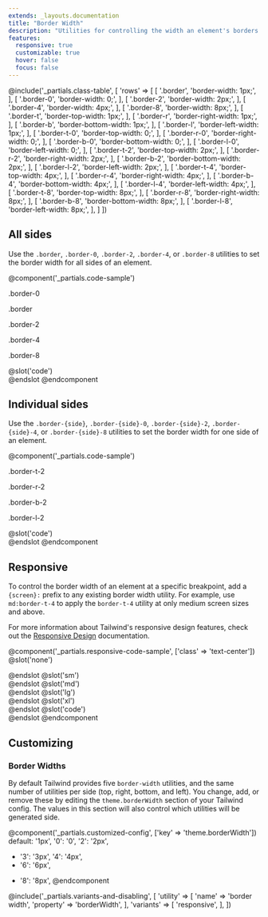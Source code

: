 ```yaml
---
extends: _layouts.documentation
title: "Border Width"
description: "Utilities for controlling the width an element's borders."
features:
  responsive: true
  customizable: true
  hover: false
  focus: false
---
```


@include('_partials.class-table', [
  'rows' => [
    [
      '.border',
      'border-width: 1px;',
    ],
    [
      '.border-0',
      'border-width: 0;',
    ],
    [
      '.border-2',
      'border-width: 2px;',
    ],
    [
      '.border-4',
      'border-width: 4px;',
    ],
    [
      '.border-8',
      'border-width: 8px;',
    ],
    [
      '.border-t',
      'border-top-width: 1px;',
    ],
    [
      '.border-r',
      'border-right-width: 1px;',
    ],
    [
      '.border-b',
      'border-bottom-width: 1px;',
    ],
    [
      '.border-l',
      'border-left-width: 1px;',
    ],
    [
      '.border-t-0',
      'border-top-width: 0;',
    ],
    [
      '.border-r-0',
      'border-right-width: 0;',
    ],
    [
      '.border-b-0',
      'border-bottom-width: 0;',
    ],
    [
      '.border-l-0',
      'border-left-width: 0;',
    ],
    [
      '.border-t-2',
      'border-top-width: 2px;',
    ],
    [
      '.border-r-2',
      'border-right-width: 2px;',
    ],
    [
      '.border-b-2',
      'border-bottom-width: 2px;',
    ],
    [
      '.border-l-2',
      'border-left-width: 2px;',
    ],
    [
      '.border-t-4',
      'border-top-width: 4px;',
    ],
    [
      '.border-r-4',
      'border-right-width: 4px;',
    ],
    [
      '.border-b-4',
      'border-bottom-width: 4px;',
    ],
    [
      '.border-l-4',
      'border-left-width: 4px;',
    ],
    [
      '.border-t-8',
      'border-top-width: 8px;',
    ],
    [
      '.border-r-8',
      'border-right-width: 8px;',
    ],
    [
      '.border-b-8',
      'border-bottom-width: 8px;',
    ],
    [
      '.border-l-8',
      'border-left-width: 8px;',
    ],
  ]
])

## All sides

Use the `.border`, `.border-0`, `.border-2`, `.border-4`, or `.border-8` utilities to set the border width for all sides of an element.

@component('_partials.code-sample')
<div class="flex">
  <div class="w-1/2 sm:flex-1">
    <p class="text-center text-sm text-gray-600 mb-1">.border-0</p>
    <div class="mx-auto w-12 h-12 sm:w-16 sm:h-16 bg-gray-400 border-0 border-gray-600"></div>
  </div>
  <div class="w-1/2 sm:flex-1">
    <p class="text-center text-sm text-gray-600 mb-1">.border</p>
    <div class="mx-auto w-12 h-12 sm:w-16 sm:h-16 bg-gray-400 border border-gray-600"></div>
  </div>
  <div class="w-1/2 sm:flex-1">
    <p class="text-center text-sm text-gray-600 mb-1">.border-2</p>
    <div class="mx-auto w-12 h-12 sm:w-16 sm:h-16 bg-gray-400 border-2 border-gray-600"></div>
  </div>
  <div class="w-1/2 sm:flex-1">
    <p class="text-center text-sm text-gray-600 mb-1">.border-4</p>
    <div class="mx-auto w-12 h-12 sm:w-16 sm:h-16 bg-gray-400 border-4 border-gray-600"></div>
  </div>
  <div class="w-1/2 sm:flex-1">
    <p class="text-center text-sm text-gray-600 mb-1">.border-8</p>
    <div class="mx-auto w-12 h-12 sm:w-16 sm:h-16 bg-gray-400 border-8 border-gray-600"></div>
  </div>
</div>
@slot('code')
<div class="border-0 border-gray-600 ..."></div>
<div class="border border-gray-600 ..."></div>
<div class="border-2 border-gray-600 ..."></div>
<div class="border-4 border-gray-600 ..."></div>
<div class="border-8 border-gray-600 ..."></div>
@endslot
@endcomponent

## Individual sides

Use the `.border-{side}`, `.border-{side}-0`, `.border-{side}-2`, `.border-{side}-4`, or `.border-{side}-8` utilities to set the border width for one side of an element.

@component('_partials.code-sample')
<div class="flex">
  <div class="w-1/2 sm:flex-1">
    <p class="text-center text-sm text-gray-600 mb-1">.border-t-2</p>
    <div class="mx-auto w-12 h-12 sm:w-16 sm:h-16 bg-gray-400 border-t-2 border-gray-600"></div>
  </div>
  <div class="w-1/2 sm:flex-1">
    <p class="text-center text-sm text-gray-600 mb-1">.border-r-2</p>
    <div class="mx-auto w-12 h-12 sm:w-16 sm:h-16 bg-gray-400 border-r-2 border-gray-600"></div>
  </div>
  <div class="w-1/2 sm:flex-1">
    <p class="text-center text-sm text-gray-600 mb-1">.border-b-2</p>
    <div class="mx-auto w-12 h-12 sm:w-16 sm:h-16 bg-gray-400 border-b-2 border-gray-600"></div>
  </div>
  <div class="w-1/2 sm:flex-1">
    <p class="text-center text-sm text-gray-600 mb-1">.border-l-2</p>
    <div class="mx-auto w-12 h-12 sm:w-16 sm:h-16 bg-gray-400 border-l-2 border-gray-600"></div>
  </div>
</div>
@slot('code')
<div class="border-t-2 border-gray-600 ..."></div>
<div class="border-r-2 border-gray-600 ..."></div>
<div class="border-b-2 border-gray-600 ..."></div>
<div class="border-l-2 border-gray-600 ..."></div>
@endslot
@endcomponent

## Responsive

To control the border width of an element at a specific breakpoint, add a `{screen}:` prefix to any existing border width utility. For example, use `md:border-t-4` to apply the `border-t-4` utility at only medium screen sizes and above.

For more information about Tailwind's responsive design features, check out the [Responsive Design](/docs/responsive-design) documentation.

@component('_partials.responsive-code-sample', ['class' => 'text-center'])
@slot('none')
<div class="w-24 h-24 mx-auto border-2 border-gray-600 bg-gray-400"></div>
@endslot
@slot('sm')
<div class="w-24 h-24 mx-auto border-2 border-t-8 border-gray-600 bg-gray-400"></div>
@endslot
@slot('md')
<div class="w-24 h-24 mx-auto border-2 border-t-8 border-r-8 border-gray-600 bg-gray-400"></div>
@endslot
@slot('lg')
<div class="w-24 h-24 mx-auto border-2 border-t-8 border-r-8 border-b-8 border-gray-600 bg-gray-400"></div>
@endslot
@slot('xl')
<div class="w-24 h-24 mx-auto border-8 border-gray-600 bg-gray-400"></div>
@endslot
@slot('code')
<div class="none:border-2 sm:border-t-8 md:border-r-8 lg:border-b-8 xl:border-8">
</div>
@endslot
@endcomponent

## Customizing

### Border Widths

By default Tailwind provides five `border-width` utilities, and the same number of utilities per side (top, right, bottom, and left). You change, add, or remove these by editing the `theme.borderWidth` section of your Tailwind config. The values in this section will also control which utilities will be generated side.

@component('_partials.customized-config', ['key' => 'theme.borderWidth'])
  default: '1px',
  '0': '0',
  '2': '2px',
+ '3': '3px',
  '4': '4px',
+ '6': '6px',
- '8': '8px',
@endcomponent

@include('_partials.variants-and-disabling', [
    'utility' => [
        'name' => 'border width',
        'property' => 'borderWidth',
    ],
    'variants' => [
        'responsive',
    ],
])
